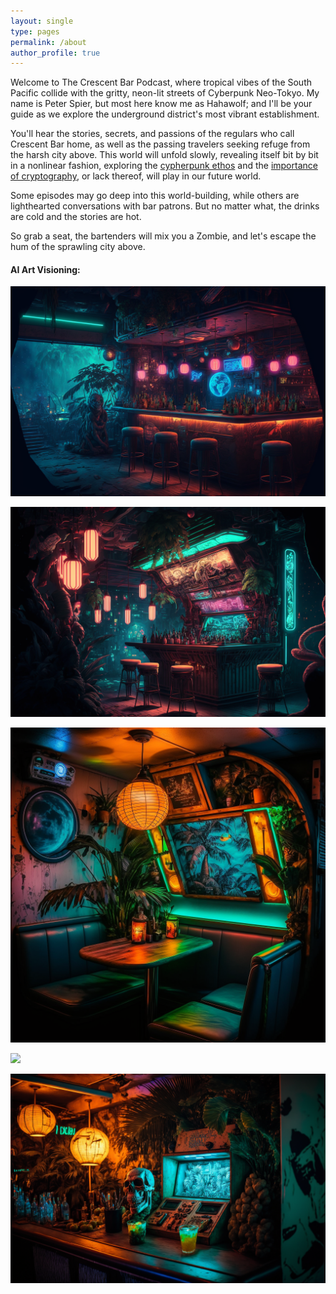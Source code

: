 ```yaml
---
layout: single
type: pages
permalink: /about
author_profile: true
---
```

Welcome to The Crescent Bar Podcast, where tropical vibes of the South Pacific collide with the gritty, neon-lit streets of Cyberpunk Neo-Tokyo. My name is Peter Spier, but most here know me as Hahawolf; and I'll be your guide as we explore the underground district's most vibrant establishment.  

You'll hear the stories, secrets, and passions of the regulars who call Crescent Bar home, as well as the passing travelers seeking refuge from the harsh city above. This world will unfold slowly, revealing itself bit by bit in a nonlinear fashion, exploring the [cypherpunk ethos](https://en.wikipedia.org/wiki/Cypherpunk) and the [importance of cryptography](/an-important-truth-few-people-agree-with), or lack thereof, will play in our future world.

Some episodes may go deep into this world-building, while others are lighthearted conversations with bar patrons.  But no matter what, the drinks are cold and the stories are hot.

So grab a seat, the bartenders will mix you a Zombie, and let's escape the hum of the sprawling city above.

#### AI Art Visioning:

![](/assets/images/mdj/bar-cb-1.png)

![](/assets/images/mdj/bar-cb-2.png)

![](/assets/images/mdj/booth-cb.png)

![](/assets/images/mdj/detail-cb-1.png)

![](/assets/images/mdj/detail-cb-2.png)

<!-- ![](/assets/images/mdj/iso-cb-1.png)

![](/assets/images/mdj/iso-cb-2.png)

![](/assets/images/mdj/lounge-cb-1.png)

![](/assets/images/mdj/lounge-cb-2.png)

![](/assets/images/mdj/lounge-cb-3.png)

![](/assets/images/mdj/lounge-cb-4.png) -->
